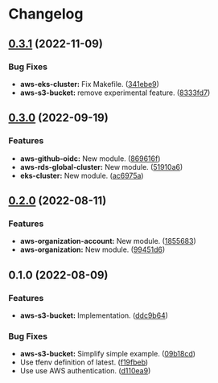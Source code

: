 # Changelog

## [0.3.1](https://github.com/bananalab/terraform-modules/compare/v0.3.0...v0.3.1) (2022-11-09)


### Bug Fixes

* **aws-eks-cluster:** Fix Makefile. ([341ebe9](https://github.com/bananalab/terraform-modules/commit/341ebe911e06e0f217fd2703ef42c6b9ef613c3c))
* **aws-s3-bucket:** remove experimental feature. ([8333fd7](https://github.com/bananalab/terraform-modules/commit/8333fd7ad0248f197f9e6b70dc1773f1ee5ba488))

## [0.3.0](https://github.com/bananalab/terraform-modules/compare/v0.2.0...v0.3.0) (2022-09-19)


### Features

* **aws-github-oidc:** New module. ([869616f](https://github.com/bananalab/terraform-modules/commit/869616f1350faca9a9f72d41435aa8e23ee2eb09))
* **aws-rds-global-cluster:** New module. ([51910a6](https://github.com/bananalab/terraform-modules/commit/51910a67086c180bc185cfa403b99c4b1a37b711))
* **eks-cluster:** New module. ([ac6975a](https://github.com/bananalab/terraform-modules/commit/ac6975a1466b7ea52d5ae06b2417e6c9b9d00b08))

## [0.2.0](https://github.com/bananalab/terraform-modules/compare/v0.1.0...v0.2.0) (2022-08-11)


### Features

* **aws-organization-account:** New module. ([1855683](https://github.com/bananalab/terraform-modules/commit/18556837b1062b5a3901782ebadb4159c3feb726))
* **aws-organization:** New module. ([99451d6](https://github.com/bananalab/terraform-modules/commit/99451d66a4a045ebb03f6471e33bbff785fbf185))

## 0.1.0 (2022-08-09)


### Features

* **aws-s3-bucket:** Implementation. ([ddc9b64](https://github.com/bananalab/terraform-modules/commit/ddc9b6485ba81d5da11b88be4f9722778921084b))


### Bug Fixes

* **aws-s3-bucket:** Simplify simple example. ([09b18cd](https://github.com/bananalab/terraform-modules/commit/09b18cd702384836576f21d3ef38d183b9c32adf))
* Use tfenv definition of latest. ([f19fbeb](https://github.com/bananalab/terraform-modules/commit/f19fbeb8cef0688a3657eac00f242e00bb65ef30))
* Use use AWS authentication. ([d110ea9](https://github.com/bananalab/terraform-modules/commit/d110ea9e1f736a7f58ced9e04fb01d00e98a889d))
